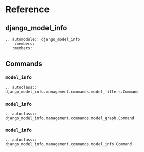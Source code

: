 # Reference

## django_model_info

```{eval-rst}
.. automodule:: django_model_info
    :members:
   :members:
```

## Commands

### `model_info`

```{eval-rst}
.. autoclass:: django_model_info.management.commands.model_filters.Command
```

### `model_info`

```{eval-rst}
.. autoclass:: django_model_info.management.commands.model_graph.Command
```

### `model_info`

```{eval-rst}
.. autoclass:: django_model_info.management.commands.model_info.Command
```
